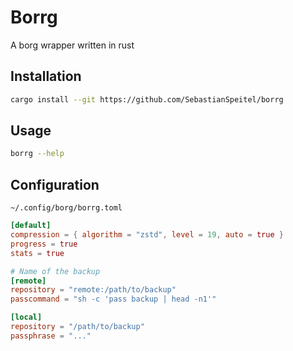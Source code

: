 # Borrg

A borg wrapper written in rust

## Installation

```bash
cargo install --git https://github.com/SebastianSpeitel/borrg
```

## Usage
    
```bash
borrg --help
```

## Configuration

`~/.config/borg/borrg.toml`

```toml
[default]
compression = { algorithm = "zstd", level = 19, auto = true }
progress = true
stats = true

# Name of the backup
[remote]
repository = "remote:/path/to/backup"
passcommand = "sh -c 'pass backup | head -n1'"

[local]
repository = "/path/to/backup"
passphrase = "..."
```
